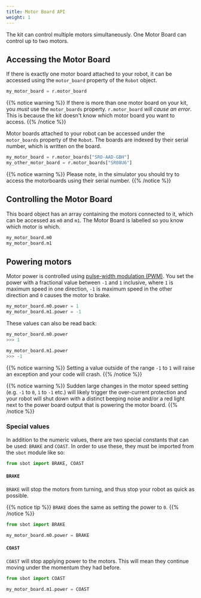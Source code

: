 ```yaml
---
title: Motor Board API
weight: 1
---
```


The kit can control multiple motors simultaneously. One Motor Board can
control up to two motors.

## Accessing the Motor Board

If there is exactly one motor board attached to your robot, it can be
accessed using the `motor_board` property of the `Robot` object.

``` python
my_motor_board = r.motor_board
```

{{% notice warning %}}
If there is more than one motor board on your kit, you *must* use the
`motor_boards` property. `r.motor_board` *will cause an error*. This is
because the kit doesn't know which motor board you want to access.
{{% /notice %}}

Motor boards attached to your robot can be accessed under the
`motor_boards` property of the `Robot`. The boards are indexed by their
serial number, which is written on the board.

``` python
my_motor_board = r.motor_boards["SRO-AAD-GBH"]
my_other_motor_board = r.motor_boards["SR08U6"]
```

{{% notice warning %}}
Please note, in the simulator you should try to access the motorboards using their serial number.
{{% /notice %}}

## Controlling the Motor Board

This board object has an array containing the motors connected to it,
which can be accessed as `m0` and `m1`. The Motor Board is
labelled so you know which motor is which.

``` python
my_motor_board.m0
my_motor_board.m1
```

## Powering motors

Motor power is controlled using [pulse-width modulation
(PWM)](https://en.wikipedia.org/wiki/Pulse-width_modulation). You set
the power with a fractional value between `-1` and `1` inclusive, where
`1` is maximum speed in one direction, `-1` is maximum speed in the
other direction and `0` causes the motor to brake.

``` python
my_motor_board.m0.power = 1
my_motor_board.m1.power = -1
```

These values can also be read back:

``` python
my_motor_board.m0.power
>>> 1

my_motor_board.m1.power
>>> -1
```

{{% notice warning %}}
Setting a value outside of the range `-1` to `1` will raise an exception
and your code will crash.
{{% /notice %}}

{{% notice warning %}}
Sudden large changes in the motor speed setting (e.g. `-1` to `0`, `1`
to `-1` etc.) will likely trigger the over-current protection and your
robot will shut down with a distinct beeping noise and/or a red light
next to the power board output that is powering the motor board.
{{% /notice %}}

### Special values

In addition to the numeric values, there are two special constants that
can be used: `BRAKE` and `COAST`. In order to use these, they must be
imported from the `sbot` module like so:

``` python
from sbot import BRAKE, COAST
```

#### `BRAKE`

`BRAKE` will stop the motors from turning, and thus stop your robot as
quick as possible.

{{% notice tip %}}
`BRAKE` does the same as setting the power to `0`.
{{% /notice %}}

``` python
from sbot import BRAKE

my_motor_board.m0.power = BRAKE
```

#### `COAST`

`COAST` will stop applying power to the motors. This will mean they
continue moving under the momentum they had before.

``` python
from sbot import COAST

my_motor_board.m1.power = COAST
```
